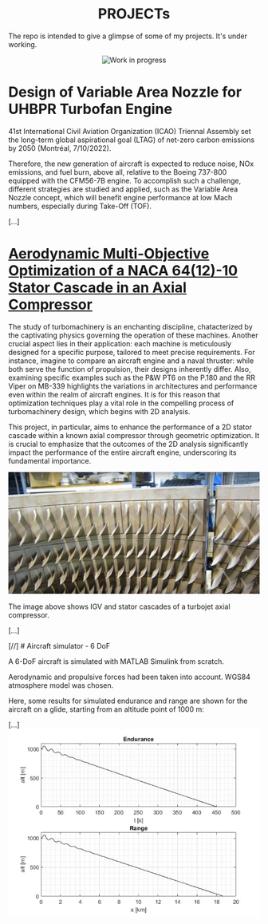 
<h1 align="center">PROJECTs</h1>

The repo is intended to give a glimpse of some of my projects. It's under working.
<p align="center">
  <img src="https://github.com/vejsili/voyager/blob/main/gif/WIP.gif" alt="Work in progress" width=256 >
</p>

# Design of Variable Area Nozzle for UHBPR Turbofan Engine
41st International Civil Aviation Organization (ICAO) Triennal Assembly set the long-term global aspirational goal (LTAG) of net-zero carbon emissions by 2050 (Montréal, 7/10/2022).

Therefore, the new generation of aircraft is expected to reduce noise, NOx emissions, and fuel burn, above all, relative to the Boeing 737-800 equipped with the CFM56-7B engine. To accomplish such a challenge, different strategies are studied and applied, such as the Variable Area Nozzle concept, which will benefit engine performance at low Mach numbers, especially during Take-Off (TOF).

[...]

# [Aerodynamic Multi-Objective Optimization of a NACA 64(12)-10 Stator Cascade in an Axial Compressor](https://github.com/vejsili/voyager/blob/main/docs/Vejsili_Mirsad_Project_MAOM_rev4_Open.pdf)
The study of turbomachinery is an enchanting discipline, chatacterized by the captivating physics governing the operation of these machines.
Another crucial aspect lies in their application: each machine is meticulously designed for a specific purpose, tailored to meet precise requirements.
For instance, imagine to compare an aircraft engine and a naval thruster: while both serve the function of propulsion, their designs inherently differ.
Also, examining specific examples such as the P&W PT6 on the P.180 and the RR Viper on MB-339 highlights the variations in architectures and performance even within the realm of aircraft engines.
It is for this reason that optimization techniques play a vital role in the compelling process of turbomachinery design, which begins with 2D analysis.

This project, in particular, aims to enhance the performance of a 2D stator cascade within a known axial compressor through geometric optimization.
It is crucial to emphasize that the outcomes of the 2D analysis significantly impact the performance of the entire aircraft engine, underscoring its fundamental importance.

<p align="center">
  <img src="https://github.com/vejsili/voyager/blob/main/images/image_01_MAOM_StatoricCascade.png">
</p>
The image above shows IGV and stator cascades of a turbojet axial compressor.

[...]

[//] # Aircraft simulator - 6 DoF

A 6-DoF aircraft is simulated with MATLAB Simulink from scratch. 

Aerodynamic and propulsive forces had been taken into account. WGS84 atmosphere model was chosen.

Here, some results for simulated endurance and range are shown for the aircraft on a glide, starting from an altitude point of 1000 m:
<p align="center">

  
[...]
  <img src="https://github.com/vejsili/voyager/blob/main/images/image_01_Simulink_PerformancePlot.jpg">
</p>




